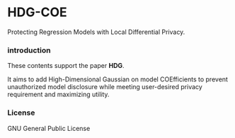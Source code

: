 # HDG-COE

Protecting Regression Models with Local Differential Privacy.

### introduction

These contents support the paper **HDG**.

It aims to add High-Dimensional Gaussian on model COEfficients to prevent unauthorized model disclosure while meeting user-desired privacy requirement and maximizing utility.

### License

GNU General Public License
